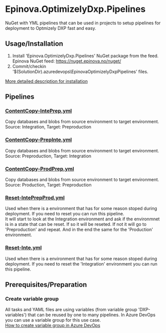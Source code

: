 # Epinova.OptimizelyDxp.Pipelines
NuGet with YML pipelines that can be used in projects to setup pipelines for deployment to Optmizely DXP fast and easy. 

## Usage/Installation
1. Install 'Epinova.OptimizelyDxp.Pipelines' NuGet package from the feed. Epinova NuGet feed: https://nuget.epinova.no/nuget/  
2. Commit/checkin '$(SolutionDir)\.azuredevops\EpinovaOptimizelyDxpPipelines' files.
  
[More detailed description for installation](Installation.md)


## Pipelines
### [ContentCopy-IntePrep.yml](content/.azuredevops/EpinovaOptimizelyDxpPipelines/ContentCopy-IntePrep.yml)
Copy databases and blobs from source environment to target environment. Source: Integration, Target: Preproduction

### [ContentCopy-PrepInte.yml](content/.azuredevops/EpinovaOptimizelyDxpPipelines/ContentCopy-PrepInte.yml)
Copy databases and blobs from source environment to target environment. Source: Preproduction, Target: Integration

### [ContentCopy-ProdPrep.yml](content/.azuredevops/EpinovaOptimizelyDxpPipelines/ContentCopy-ProdPrep.yml)
Copy databases and blobs from source environment to target environment. Source: Production, Target: Preproduction

### [Reset-IntePrepProd.yml](content/.azuredevops/EpinovaOptimizelyDxpPipelines/Reset-IntePrepProd.yml)
Used when there is a environment that has for some reason stoped during deployment. If you need to reset you can run this pipeline.  
It will start to look at the Integration environment and ask if the environmnet is in a state that can be reset. If so it will be reseted. If not it will go to 'Preproduction' and repeat. And in the end the same for the 'Production' environment. 

### [Reset-Inte.yml](content/.azuredevops/EpinovaOptimizelyDxpPipelines/Reset-Inte.yml)
Used when there is a environment that has for some reason stoped during deployment. If you need to reset the 'Integration' environment you can run this pipeline.  

## Prerequisites/Preparation
### Create variable group
All tasks and YAML files are using variables (from variable group 'DXP-variables') that can be reused by one to many pipelines. In Azure DevOps you can use a variable group for this use case.  
[How to create variable group in Azure DevOps](../documentation/CreateVariableGroup.md)  
